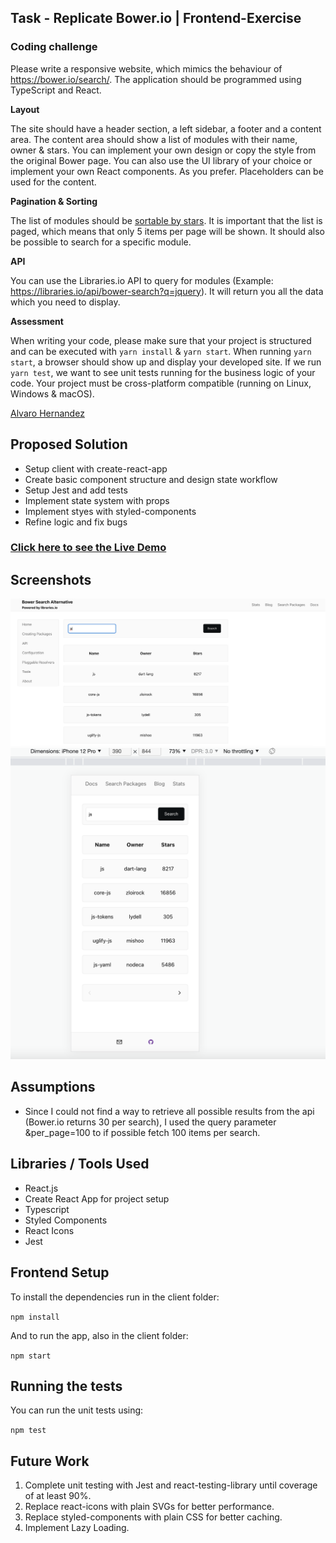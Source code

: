 ## Task - Replicate Bower.io | Frontend-Exercise

### Coding challenge

Please write a responsive website, which mimics the behaviour of
https://bower.io/search/. The application should be programmed using
TypeScript and React.

**Layout**

The site should have a header section, a left sidebar, a footer and a
content area. The content area should show a list of modules with their
name, owner & stars.
You can implement your own design or copy the style from the original
Bower page. You can also use the UI library of your choice or implement
your own React components. As you prefer. Placeholders can be used for
the content.

**Pagination & Sorting**

The list of modules should be [sortable by
stars](https://libraries.io/api#project-search). It is important that the
list is paged, which means that only 5 items per page will be shown. It
should also be possible to search for a specific module.

**API**

You can use the Libraries.io API to query for modules (Example:
https://libraries.io/api/bower-search?q=jquery). It will return you all
the data which you need to display.

**Assessment**

When writing your code, please make sure that your project is structured
and can be executed with `yarn install` & `yarn start`.
When running `yarn start`, a browser should show up and display your
developed site. If we run `yarn test`, we want to see unit tests running
for the business logic of your code. Your project must be cross-platform
compatible (running on Linux, Windows & macOS).

[Alvaro Hernandez](mailto:alvarohernandezassens@gmail.com)

## Proposed Solution

- Setup client with create-react-app
- Create basic component structure and design state workflow
- Setup Jest and add tests
- Implement state system with props
- Implement styes with styled-components
- Refine logic and fix bugs

### [Click here to see the Live Demo](https://replica.vercel.app/)

## Screenshots

![Main](assets/Screenshot-1.png)
![Mobile](assets/Screenshot-2.png)

## Assumptions

- Since I could not find a way to retrieve all possible results from the api (Bower.io returns 30 per search), I used the query parameter &per_page=100 to if possible fetch 100 items per search.

## Libraries / Tools Used

- React.js
- Create React App for project setup
- Typescript
- Styled Components
- React Icons
- Jest

## Frontend Setup

To install the dependencies run in the client folder:

`npm install`

And to run the app, also in the client folder:

`npm start`

## Running the tests

You can run the unit tests using:

`npm test`

## Future Work

1. Complete unit testing with Jest and react-testing-library until coverage of at least 90%.
2. Replace react-icons with plain SVGs for better performance.
3. Replace styled-components with plain CSS for better caching.
4. Implement Lazy Loading.

